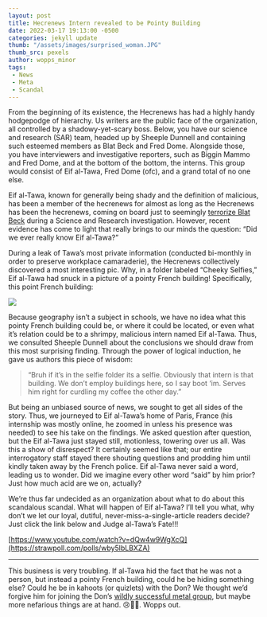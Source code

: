 ```yaml
---
layout: post
title: Hecrenews Intern revealed to be Pointy Building
date: 2022-03-17 19:13:00 -0500
categories: jekyll update
thumb: "/assets/images/surprised_woman.JPG"
thumb_src: pexels
author: wopps_minor
tags:
 - News
 - Meta
 - Scandal
---
```


From the beginning of its existence, the Hecrenews has had a highly handy hodgepodge of hierarchy. Us writers are the public face of the organization, all controlled by a shadowy-yet-scary boss. Below, you have our science and research (SAR) team, headed up by Sheeple Dunnell and containing such esteemed members as Blat Beck and Fred Dome. Alongside those, you have interviewers and investigative reporters, such as Biggin Mammo and Fred Dome, and at the bottom of the bottom, the interns. This group would consist of Eif al-Tawa, Fred Dome (ofc), and a grand total of no one else. 

Eif al-Tawa, known for generally being shady and the definition of malicious, has been a member of the hecrenews for almost as long as the Hecrenews has been the hecrenews, coming on board just to seemingly [terrorize Blat Beck](https://hecrenews.github.io/jekyll/update/2020/06/20/writing-in-all-caps-found-to-be-more-persuasive.html) during a Science and Research investigation. However, recent evidence has come to light that really brings to our minds the question: “Did we ever really know Eif al-Tawa?”

During a leak of Tawa’s most private information (conducted bi-monthly in order to preserve workplace camaraderie), the Hecrenews collectively discovered a most interesting pic. Why, in a folder labeled “Cheeky Selfies,” Eif al-Tawa had snuck in a picture of a pointy French building! Specifically, this point French building:

![](https://hecrenews.github.io/assets/images/pointy_french_building.JPG)

Because geography isn’t a subject in schools, we have no idea what this pointy French building could be, or where it could be located, or even what it’s relation could be to a shrimpy, malicious intern named Eif al-Tawa. Thus, we consulted Sheeple Dunnell about the conclusions we should draw from this most surprising finding. Through the power of logical induction, he gave us authors this piece of wisdom:

 > “Bruh if it’s in the selfie folder its a selfie. Obviously that intern is that building. We don’t employ buildings here, so I say boot ‘im. Serves him right for curdling my coffee the other day.”

But being an unbiased source of news, we sought to get all sides of the story. Thus, we journeyed to Eif al-Tawa’s home of Paris, France (his internship was mostly online, he zoomed in unless his presence was needed) to see his take on the findings. We asked question after question, but the Eif al-Tawa just stayed still, motionless, towering over us all. Was this a show of disrespect? It certainly seemed like that; our entire interrogatory staff stayed there shouting questions and prodding him until kindly taken away by the French police. Eif al-Tawa never said a word, leading us to wonder. Did we imagine every other word “said” by him prior? Just how much acid are we on, actually?

We’re thus far undecided as an organization about what to do about this scandalous scandal. What will happen of Eif al-Tawa? I’ll tell you what, why don’t we let our loyal, dutiful, never-miss-a-single-article readers decide? Just click the link below and Judge al-Tawa’s Fate!!!

[https://www.youtube.com/watch?v=dQw4w9WgXcQ](https://strawpoll.com/polls/wby5lbLBXZA)

---

This business is very troubling. If al-Tawa hid the fact that he was not a person, but instead a pointy French building, could he be hiding something else? Could he be in kahoots (or quizlets) with the Don? We thought we’d forgive him for joining the Don’s [wildly successful metal group](https://hecrenews.github.io/jekyll/update/2021/12/23/such-beef-good-grief-armd-vs-system-of-a-don.html), but maybe more nefarious things are at hand. 😢🙏📠. Wopps out.
